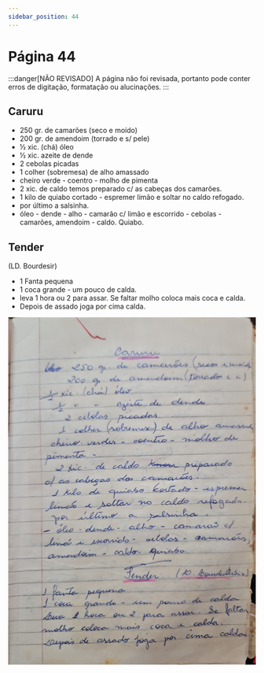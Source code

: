 ```yaml
---
sidebar_position: 44
---
```

# Página 44
:::danger[NÃO REVISADO]
A página não foi revisada, portanto pode conter erros de digitação, formatação ou alucinações.
:::
## Caruru

- 250 gr. de camarões (seco e moído)
- 200 gr. de amendoim (torrado e s/ pele)
- ½ xic. (chá) óleo
- ½ xic. azeite de dende
- 2 cebolas picadas
- 1 colher (sobremesa) de alho amassado
- cheiro verde - coentro - molho de pimenta
- 2 xic. de caldo temos preparado c/ as cabeças dos camarões.
- 1 kilo de quiabo cortado - espremer limão e soltar no caldo refogado.
- por último a salsinha.
- óleo - dende - alho - camarão c/ limão e escorrido - cebolas - camarões, amendoim - caldo. Quiabo.

## Tender

(LD. Bourdesir)

- 1 Fanta pequena
- 1 coca grande - um pouco de calda.
- leva 1 hora ou 2 para assar. Se faltar molho coloca mais coca e calda.
- Depois de assado joga por cima calda.

![imagem base](./images/page_44.png)